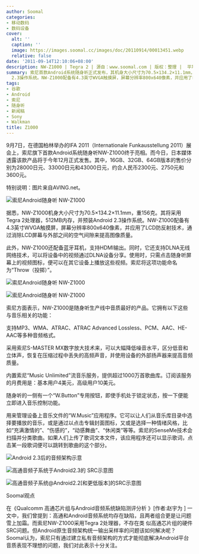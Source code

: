 ```yaml
---
author: Soomal
categories:
- 移动数码
- 数码设备
cover:
  alt: ''
  caption: ''
  image: https://images.soomal.cc/images/doc/20110914/00013451.webp
  relative: false
date: '2011-09-14T12:10:06+08:00'
description: NW-Z1000 | Tegra 2 | 源自：www.soomal.com | 版权：整理 |  平均/总评分：09.14/128
summary: 索尼首款Android系统随身听正式发布，其机身大小尺寸为70.5×134.2×11.1mm，重156克。其将采用Tegra 2处理器，512MB内存，并预装Android
  2.3操作系统。NW-Z1000配备有4.3英寸WVGA触摸屏，屏幕分辨率800x640像素，并应用了LCD防反射技术，通过消除LCD屏幕与外部之间的空气间隙来提高图像质量……
tags:
- 谷歌
- Android
- 索尼
- 随身听
- 新闻稿
- Sony
- Walkman
title: Z1000
---
```


9月7日，在德国柏林举办的IFA 2011（Internationale Funkausstellung 2011）展会上，索尼旗下首款Android系统随身听NW-Z1000终于亮相。而今日，日本媒体透露该款产品将于今年12月正式发售。其中，16GB、32GB、64GB版本的售价分别为28000日元、33000日元和43000日元，约合人民币2300元、2750元和3600元。



特别说明：图片来自AVING.net。



![索尼Android随身听 NW-Z1000](https://images.soomal.cc/images/doc/20110914/00013451.webp)



据悉，NW-Z1000机身大小尺寸为70.5×134.2×11.1mm，重156克。其将采用Tegra 2处理器，512MB内存，并预装Android 2.3操作系统。NW-Z1000配备有4.3英寸WVGA触摸屏，屏幕分辨率800x640像素，并应用了LCD防反射技术，通过消除LCD屏幕与外部之间的空气间隙来提高图像质量。



此外，NW-Z1000还配备蓝牙耳机，支持HDMI输出。同时，它还支持DLNA无线网络技术，可以将设备中的视频通过DLNA设备分享。使用时，只需点击随身听屏幕上的视频图标，便可以在其它设备上播放这些视频。索尼将这项功能命名为“Throw（投掷）”。



![索尼Android随身听 NW-Z1000](https://images.soomal.cc/images/doc/20110914/00013450.webp)



![索尼Android随身听 NW-Z1000](https://images.soomal.cc/images/doc/20110914/00013452.webp)



索尼方面表示，NW-Z1000是随身听生产线中音质最好的产品。它拥有以下这些与音乐相关的功能：



支持MP3、WMA、ATRAC、ATRAC Advanced Lossless、PCM、AAC、HE-AAC等多种音频格式。



采用索尼S-MASTER MX数字放大技术来，可以大幅降低噪音水平，区分低音和立体声，恢复在压缩过程中丢失的高频声音，并使用设备的外部扬声器来提高音频质量。



内置索尼“Music Unlimited”流音乐服务，提供超过1000万首歌曲库。订阅该服务的月费用是：基本用户4美元，高级用户10美元。



随身听的一侧有一个“W.Button”专用按钮，即使手机处于锁定状态，按一下便能立即进入音乐控制功能。



用来管理设备上音乐文件的“W.Music”应用程序。它可以让人们从音乐库目录中选择要播放的音乐，或是通过以点击专辑封面图标，又或是选择一种情绪风格，比如“充满激情的”、“伤感的”，“动感舞曲”、“休闲类”等等。索尼的SenseMe技术会扫描并分类歌曲。如果人们上传了歌词文本文件，该应用程序还可以显示歌词，点击某一段歌词便可以跳转到歌曲的这个部分。



![Android 2.3后的音频架构示意](https://images.soomal.cc/images/doc/20110524/00011017.webp)



![高通音频子系统于Android2.3的 SRC示意图](https://images.soomal.cc/images/doc/20110701/00011813.webp)



![高通音频子系统@Android2.2[和更低版本]的SRC示意图](https://images.soomal.cc/images/doc/20110701/00011814.webp)



Soomal观点



在《Qualcomm 高通芯片组与Android音频系统缺陷测评分析 》[作者:赵宇为 ]
一文中，我们曾提到：高通和Android音频系统均存在缺陷，且两者组合更是让问题雪上加霜。而索尼NW-Z1000采用Tegra 2处理器，不存在类 似高通芯片组的硬件SRC问题。但Android原生音频架构统一输出采样率的问题该如何解决呢？Soomal认为，索尼只有通过建立私有音频架构的方式才能彻底解决Android平台音质表现不理想的问题，我们对此表示十分关注。